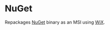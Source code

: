 # NuGet
Repackages [NuGet](https://www.nuget.org/downloads) binary as an MSI using [WiX](https://wixtoolset.org/).
